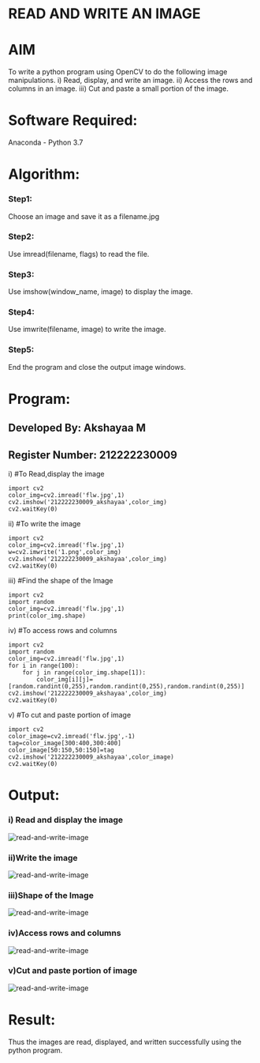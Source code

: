 # READ AND WRITE AN IMAGE
# AIM
To write a python program using OpenCV to do the following image manipulations.
i) Read, display, and write an image.
ii) Access the rows and columns in an image.
iii) Cut and paste a small portion of the image.

# Software Required:
Anaconda - Python 3.7
# Algorithm:
### Step1:
Choose an image and save it as a filename.jpg
### Step2:
Use imread(filename, flags) to read the file.
### Step3:
Use imshow(window_name, image) to display the image.
### Step4:
Use imwrite(filename, image) to write the image.
### Step5:
End the program and close the output image windows.
# Program:
## Developed By: Akshayaa M
## Register Number: 212222230009
i) #To Read,display the image
```
import cv2
color_img=cv2.imread('flw.jpg',1)
cv2.imshow('212222230009_akshayaa',color_img)
cv2.waitKey(0) 
```
ii) #To write the image
```
import cv2
color_img=cv2.imread('flw.jpg',1)
w=cv2.imwrite('1.png',color_img)
cv2.imshow('212222230009_akshayaa',color_img)
cv2.waitKey(0)
```
iii) #Find the shape of the Image
```
import cv2
import random
color_img=cv2.imread('flw.jpg',1)
print(color_img.shape)
```
iv) #To access rows and columns

```
import cv2
import random
color_img=cv2.imread('flw.jpg',1)
for i in range(100):
    for j in range(color_img.shape[1]):
        color_img[i][j]=[random.randint(0,255),random.randint(0,255),random.randint(0,255)]
cv2.imshow('212222230009_akshayaa',color_img)
cv2.waitKey(0)

```
v) #To cut and paste portion of image
```
import cv2
color_image=cv2.imread('flw.jpg',-1)
tag=color_image[300:400,300:400]
color_image[50:150,50:150]=tag
cv2.imshow('212222230009_akshayaa',color_image)
cv2.waitKey(0)
```

# Output:

### i) Read and display the image
![read-and-write-image](1.png)

### ii)Write the image
![read-and-write-image](2.png)
### iii)Shape of the Image
![read-and-write-image](3.png)
### iv)Access rows and columns
![read-and-write-image](4.png)
### v)Cut and paste portion of image
![read-and-write-image](5.png)
# Result:
Thus the images are read, displayed, and written successfully using the python program.
